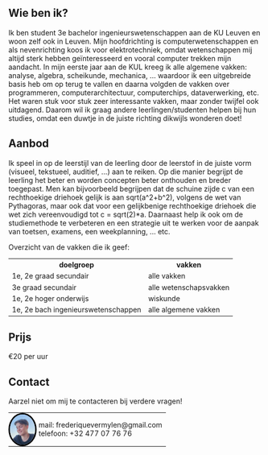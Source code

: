 ## Wie ben ik?
Ik ben student 3e bachelor ingenieurswetenschappen aan de KU Leuven en woon zelf ook in Leuven. Mijn hoofdrichting is computerwetenschappen en als nevenrichting koos ik voor elektrotechniek, omdat wetenschappen mij altijd sterk hebben geïnteresseerd en vooral computer trekken mijn aandacht. In mijn eerste jaar aan de KUL kreeg ik alle algemene vakken: analyse, algebra, scheikunde, mechanica, ... waardoor ik een uitgebreide basis heb om op terug te vallen en daarna volgden de vakken over programmeren, computerarchitectuur, computerchips, dataverwerking, etc. Het waren stuk voor stuk zeer interessante vakken, maar zonder twijfel ook uitdagend. Daarom wil ik graag andere leerlingen/studenten helpen bij hun studies, omdat een duwtje in de juiste richting dikwijls wonderen doet!

## Aanbod
Ik speel in op de leerstijl van de leerling door de leerstof in de juiste vorm (visueel, tekstueel, auditief, ...) aan te reiken. Op die manier begrijpt de  leerling het beter en worden concepten beter onthouden en breder toegepast. Men kan bijvoorbeeld begrijpen dat de schuine zijde c van een rechthoekige driehoek gelijk is aan sqrt(a^2+b^2), volgens de wet van Pythagoras, maar ook dat voor een gelijkbenige rechthoekige driehoek die wet zich vereenvoudigd tot c = sqrt(2)*a. 
Daarnaast help ik ook om de studiemethode te verbeteren en een strategie uit te werken voor de aanpak van toetsen, examens, een weekplanning, ... etc.

Overzicht van de vakken die ik geef:
<table class="tb">
   <tr> 
      <th>doelgroep</th>
      <th>vakken</th>
   </tr>
   <tr> 
      <td>1e, 2e graad secundair</td>
      <td>alle vakken</td>
   </tr>
   <tr> 
      <td>3e graad secundair</td>
      <td>alle wetenschapsvakken</td>
   </tr>
  </tr>
   <tr> 
      <td>1e, 2e hoger onderwijs</td>
      <td>wiskunde</td>
   </tr>
  </tr>
   <tr> 
      <td>1e, 2e bach ingenieurswetenschappen</td>
      <td>alle algemene vakken</td>
   </tr>
</table>

## Prijs
€20 per uur

## Contact
Aarzel niet om mij te contacteren bij verdere vragen!
<table style="border-collapse: collapse;">
  <tr>
    <td style="width: 50px; height: 50px; padding: 0;">
      <img src="https://github.com/FrederiqueVermylen/frederiquevermylen.github.io/blob/7dbb2d9a84cb182fa055e9128d41d9783caab77b/profielfoto%20bijgesneden.jpg" 
           alt="profielfoto" 
           style="width: 60px; height: 60px; border: 3px solid black; border-radius: 50%; object-fit: cover; display: block;">
    </td>
    <td style="padding-left: 10px; vertical-align: middle; border: none">
      mail: frederiquevermylen@gmail.com<br>
      telefoon: +32 477 07 76 76
    </td>
  </tr>
</table>




<!-- DIT IS CODE IN COMMENTAAR:
1) afbeelding invoegen:
<img src="https://github.com/FrederiqueVermylen/frederiquevermylen.github.io/blob/7dbb2d9a84cb182fa055e9128d41d9783caab77b/profielfoto%20bijgesneden.jpg" 
     alt="image alt tekst" 
     width="150" 
     style="border: 3px solid black; border-radius: 50%;">
mail: frederiquevermylen@gmail.com, 
telefoon: +32 477 07 76 76


Ik ben student 3e bachelor ingenieurswetenschappen aan de KU Leuven en woon zelf ook in Leuven. Mijn hoofdrichting is computerwetenschappen en als nevenrichting koos ik voor elektrotechniek, omdat wetenschappen mij altijd sterk hebben geïnteresseerd en vooral computer trekken mijn aandacht. In mijn eerste jaar aan de KUL kreeg ik alle algemene vakken: analyse, algebra, scheikunde, mechanica, ... waardoor ik een uitgebreide basis heb om op terug te vallen en daarna volgden de vakken over programmeren, computerarchitectuur, computerchips, dataverwerking, etc. Het waren stuk voor stuk zeer interessante vakken, maar zonder twijfel ook uitdagend. Daarom wil ik graag andere leerlingen/studenten helpen bij hun studies, omdat een duwtje in de juiste richting dikwijls wonderen doet!
-->
